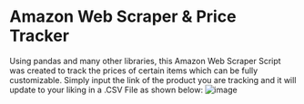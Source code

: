 # Amazon Web Scraper & Price Tracker
Using pandas and many other libraries, this Amazon Web Scraper Script was created to track the prices of certain items which can be fully customizable.
Simply input the link of the product you are tracking and it will update to your liking in a .CSV File as shown below:
![image](https://github.com/Niithursan/AmazonWebScraper/assets/129026028/6a6a9383-031f-43e3-8ba8-353dfd650a73)

